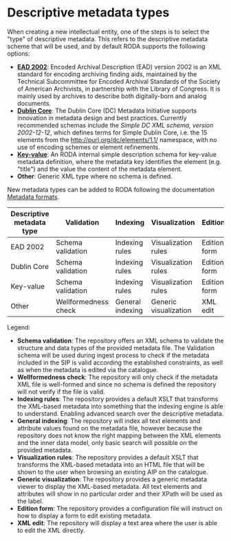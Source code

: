 # Descriptive metadata types

When creating a new intellectual entity, one of the steps is to select the "type" of descriptive metadata.
This refers to the descriptive metadata scheme that will be used, and by default RODA supports the following options:
* **[EAD 2002](https://www.loc.gov/ead/)**: Encoded Archival Description (EAD) version 2002 is an XML standard for encoding archiving finding aids, maintained by the Technical Subcommittee for Encoded Archival Standards of the Society of American Archivists, in partnership with the Library of Congress. It is mainly used by archives to describe both digitally-born and analog documents.
* **[Dublin Core](https://www.dublincore.org/schemas/xmls/)**: The Dublin Core (DC) Metadata Initiative supports innovation in metadata design and best practices. Currently recommended schemas include the *Simple DC XML schema, version 2002-12-12*, which defines terms for Simple Dublin Core, i.e. the 15 elements from the http://purl.org/dc/elements/1.1/ namespace, with no use of encoding schemes or element refinements.
* **[Key-value](https://github.com/keeps/roda/blob/master/roda-core/roda-core/src/main/resources/config/schemas/key-value.xsd)**: An RODA internal simple description schema for key-value metadata definition, where the metadata key identifies the element (e.g. "title") and the value the content of the metadata element.
*  **Other**: Generic XML type where no schema is defined.

New metadata types can be added to RODA following the documentation [Metadata formats](Metadata_Formats.md).

| Descriptive metadata type | Validation           | Indexing         | Visualization         | Edition      |
|---------------------------|----------------------|------------------|-----------------------|--------------|
| EAD 2002                  | Schema validation    | Indexing rules   | Visualization rules   | Edition form |
| Dublin Core               | Schema validation    | Indexing rules   | Visualization rules   | Edition form |
| Key-value                 | Schema validation    | Indexing rules   | Visualization rules   | Edition form |
| Other                     | Wellformedness check | General indexing | Generic visualization | XML edit     |


Legend:
* **Schema validation**: The repository offers an XML schema to validate the structure and data types of the provided metadata file. The Validation schema will be used during ingest process to check if the metadata included in the SIP is valid according the established constraints, as well as when the metadata is edited via the catalogue.
* **Wellformedness check**: The repository will only check if the metadata XML file is well-formed and since no schema is defined the repository will not verify if the file is valid.
* **Indexing rules**: The repository provides a default XSLT that transforms the XML-based metadata into something that the indexing engine is able to understand. Enabling advanced search over the descriptive metadata.
* **General indexing**: The repository will index all text elements and attribute values found on the metadata file, however because the repository does not know the right mapping between the XML elements and the inner data model, only basic search will possible on the provided metadata.
* **Visualization rules**: The repository provides a default XSLT that transforms the XML-based metadata into an HTML file that will be shown to the user when browsing an existing AIP on the catalogue.
* **Generic visualization**: The repository provides a generic metadata viewer to display the XML-based metadata. All text elements and attributes will show in no particular order and their XPath will be used as the label. 
* **Edition form**: The repository provides a configuration file will instruct on how to display a form to edit existing metadata.
* **XML edit**: The repository will display a text area where the user is able to edit the XML directly.
